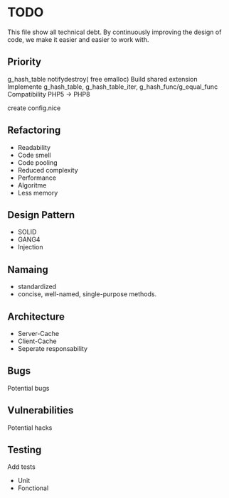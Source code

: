 # TODO

This file show all technical debt.
By continuously improving the design of code, we make it easier and easier to work with.

## Priority
g_hash_table notifydestroy( free emalloc)
Build shared extension
Implemente g_hash_table, g_hash_table_iter, g_hash_func/g_equal_func
Compatibility PHP5 -> PHP8


create config.nice


## Refactoring
- Readability
- Code smell
- Code pooling
- Reduced complexity
- Performance
- Algoritme
- Less memory

## Design Pattern
- SOLID
- GANG4
- Injection

## Namaing
- standardized
- concise, well-named, single-purpose methods.

## Architecture 

- Server-Cache
- Client-Cache
- Seperate responsability

## Bugs
Potential bugs

## Vulnerabilities 
Potential hacks


## Testing
Add tests
- Unit
- Fonctional




